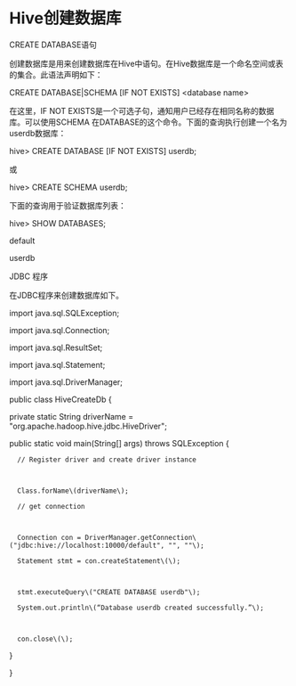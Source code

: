# Hive创建数据库

CREATE DATABASE语句

创建数据库是用来创建数据库在Hive中语句。在Hive数据库是一个命名空间或表的集合。此语法声明如下：

CREATE DATABASE\|SCHEMA \[IF NOT EXISTS\] &lt;database name&gt;

在这里，IF NOT EXISTS是一个可选子句，通知用户已经存在相同名称的数据库。可以使用SCHEMA 在DATABASE的这个命令。下面的查询执行创建一个名为userdb数据库：

hive&gt; CREATE DATABASE \[IF NOT EXISTS\] userdb;

或

hive&gt; CREATE SCHEMA userdb;

下面的查询用于验证数据库列表：

hive&gt; SHOW DATABASES;

default

userdb

JDBC 程序



在JDBC程序来创建数据库如下。



import java.sql.SQLException;

import java.sql.Connection;

import java.sql.ResultSet;

import java.sql.Statement;

import java.sql.DriverManager;



public class HiveCreateDb {

   private static String driverName = "org.apache.hadoop.hive.jdbc.HiveDriver";

   

   public static void main\(String\[\] args\) throws SQLException {

      // Register driver and create driver instance

   

      Class.forName\(driverName\);

      // get connection

      

      Connection con = DriverManager.getConnection\("jdbc:hive://localhost:10000/default", "", ""\);

      Statement stmt = con.createStatement\(\);

      

      stmt.executeQuery\("CREATE DATABASE userdb"\);

      System.out.println\(“Database userdb created successfully.”\);

      

      con.close\(\);

   }

}

